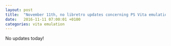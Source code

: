 ```yaml
---
layout: post
title:  "November 11th, no libretro updates concerning PS Vita emulation and emulators"
date:   2016-11-11 07:00:01 +0100
categories: vita emulation
---
```


No updates today!
